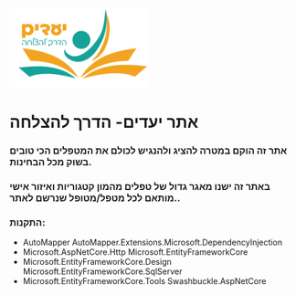 ![alt text](myProjectFinalReact/public/Screenshots/logo.png)
# אתר יעדים- הדרך להצלחה
### אתר זה הוקם במטרה להציג ולהנגיש לכולם את המטפלים הכי טובים בשוק מכל הבחינות.
### באתר זה ישנו מאגר גדול של טפלים מהמון קטגוריות ואיזור אישי מותאם לכל מטפל/מטופל שנרשם לאתר..
### התקנות: 
- AutoMapper AutoMapper.Extensions.Microsoft.DependencyInjection 
- Microsoft.AspNetCore.Http Microsoft.EntityFrameworkCore
- Microsoft.EntityFrameworkCore.Design Microsoft.EntityFrameworkCore.SqlServer 
- Microsoft.EntityFrameworkCore.Tools Swashbuckle.AspNetCore   

